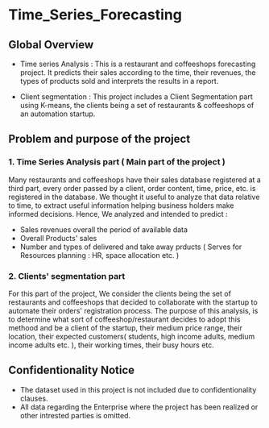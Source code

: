 # Time_Series_Forecasting

## Global Overview
- Time series Analysis : 
This is a restaurant and coffeeshops forecasting project. It predicts their sales according to the time, their revenues, the types of products sold and interprets the results in a report.

- Client segmentation :
This project includes a Client Segmentation part using K-means, the clients being a set of restaurants & coffeeshops of an automation startup.

## Problem and purpose of the project
### 1. Time Series Analysis part ( Main part of the project )
Many restaurants and coffeeshops have their sales database registered at a third part, every order passed by a client, order content, time, price, etc. is registered in the database. We thought it useful to analyze that data relative to time, to extract useful information helping business holders make informed decisions.
Hence, We analyzed and intended to predict : 
  - Sales revenues overall the period of available data
  - Overall Products' sales
  - Number and types of delivered and take away prducts ( Serves for Resources planning : HR, space allocation etc. )


### 2. Clients' segmentation part
For this part of the project, We consider the clients being the set of restaurants and coffeeshops that decided to collaborate with the startup to automate their orders' registration process.
The purpose of this analysis, is to determine what sort of coffeeshop/restaurant decides to adopt this methood and be a client of the startup, their medium price range, their location, their expected customers( students, high income adults, medium income adults etc. ), their working times, their busy hours etc. 

## Confidentionality Notice
- The dataset used in this project is not included due to confidentionality clauses.
- All data regarding the Enterprise where the project has been realized or other intrested parties is omitted.
